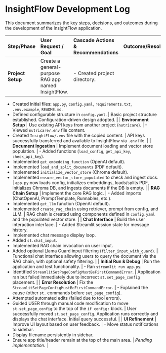 # InsightFlow Development Log

This document summarizes the key steps, decisions, and outcomes during the development of the InsightFlow application.

| Step/Phase                 | User Request / Goal                                       | Cascade Actions & Recommendations                                                                                                                               | Outcome/Resolution                                                                                                                               |
| :------------------------- | :-------------------------------------------------------- | :------------------------------------------------------------------------------------------------------------------------------------------------------------ | :----------------------------------------------------------------------------------------------------------------------------------------------- |
| **Project Setup**          | Create a general-purpose RAG app named InsightFlow.     | - Created project directory.
- Created initial files: `app.py`, `config.yaml`, `requirements.txt`, `.env.example`, `README.md`.
- Defined configurable structure in `config.yaml`. | Basic project structure established. Configuration-driven design adopted.                                                                          |
| **Environment Setup**      | Use existing API keys from another project (`nutricare`). | - Viewed `nutricare/.env` file content.
- Created `InsightFlow/.env` file with the copied content.                                                              | API keys successfully transferred and available to InsightFlow via `.env` file.                                                                  |
| **Document Ingestion**   | Implement document loading and vector store population.   | - Added functions (`load_config`, `get_api_key`, `check_api_key`).
- Implemented `get_embedding_function` (OpenAI default).
- Implemented `load_and_split_documents` (PDF default).
- Implemented `initialize_vector_store` (Chroma default).
- Implemented `ensure_vector_store_populated` to check and ingest docs. | `app.py` now loads config, initializes embeddings, loads/splits PDF, initializes Chroma DB, and ingests documents if the DB is empty.              |
| **RAG Chain Setup**        | Implement the core RAG logic.                             | - Added imports (ChatOpenAI, PromptTemplate, Runnables, etc.).
- Implemented `get_llm` function (OpenAI default).
- Implemented `create_rag_chain` using retriever, prompt from config, and LLM. | RAG chain is created using components defined in `config.yaml` and the populated vector store.                                                  |
| **Chat Interface**         | Build the user interaction interface.                     | - Added Streamlit session state for message history.
- Implemented chat message display loop.
- Added `st.chat_input`.
- Implemented RAG chain invocation on user input.
- Added optional Llama Guard input filtering (`filter_input_with_guard`). | Functional chat interface allowing users to query the document via the RAG chain, with optional safety filtering.                                |
| **Initial Run & Debug**  | Run the application and test functionality.               | - Ran `streamlit run app.py`.
- Identified `StreamlitSetPageConfigMustBeFirstCommandError`.                                                                                  | Application ran but failed immediately due to incorrect `st.set_page_config` placement.                                                          |
| **Error Resolution**     | Fix the `StreamlitSetPageConfigMustBeFirstCommandError`.    | - Explained the cause (other `st.` commands before `set_page_config`).
- Attempted automated edits (failed due to tool errors).
- Guided USER through manual code modification to move `st.set_page_config` to the top of the `if config:` block. | User successfully moved `st.set_page_config`. Application runs correctly and displays the chat interface. Initial query successful.             |
| **UI Refinement**        | Improve UI layout based on user feedback.               | - Move status notifications to sidebar.
- Display filename persistently in sidebar.
- Ensure app title/header remain at the top of the main area.         | *Pending implementation.*                                                                                                                         |
